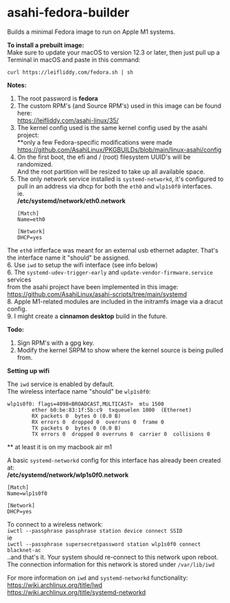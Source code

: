 # asahi-fedora-builder
  
Builds a minimal Fedora image to run on Apple M1 systems.

**To install a prebuilt image:**  
Make sure to update your macOS to version 12.3 or later, then just pull up a Terminal in macOS and paste in this command:
```
curl https://leifliddy.com/fedora.sh | sh
```

**Notes:** 
1. The root password is **fedora**
2. The custom RPM's (and Source RPM's) used in this image can be found here:  
   https://leifliddy.com/asahi-linux/35/
3. The kernel config used is the same kernel config used by the asahi project:  
   \*\*only a few Fedora-specific modifications were made  
   https://github.com/AsahiLinux/PKGBUILDs/blob/main/linux-asahi/config
4. On the first boot, the efi and / (root) filesystem UUID's will be randomized.  
   And the root partition will be resized to take up all available space.  
5. The only network service installed is ```systemd-networkd```, it's configured to pull in an address via dhcp for both the ```eth0``` and ```wlp1s0f0``` interfaces.  
   ie.  
   **/etc/systemd/network/eth0.network**
   ```
   [Match]
   Name=eth0

   [Network]
   DHCP=yes
   ```
  The ```eth0``` intferface was meant for an external usb ethernet adapter. That's the interface name it "should" be assigned.   
6. Use ```iwd``` to setup the wifi interface (see info below)   
6. The ```systemd-udev-trigger-early``` and ```update-vendor-firmware.service``` services  
   from the asahi project have been implemented in this image:  
   https://github.com/AsahiLinux/asahi-scripts/tree/main/systemd  
8. Apple M1-related modules are included in the initramfs image via a dracut config.  
9. I might create a **cinnamon desktop** build in the future. 

**Todo:**
1. Sign RPM's with a gpg key. 
2. Modify the kernel SRPM to show where the kernel source is being pulled from.


**Setting up wifi**  
   
The ```iwd``` service is enabled by default.  
The wireless interface name "should" be ```wlp1s0f0```:  
```
wlp1s0f0: flags=4098<BROADCAST,MULTICAST>  mtu 1500
        ether b0:be:83:1f:5b:c9  txqueuelen 1000  (Ethernet)
        RX packets 0  bytes 0 (0.0 B)
        RX errors 0  dropped 0  overruns 0  frame 0
        TX packets 0  bytes 0 (0.0 B)
        TX errors 0  dropped 0 overruns 0  carrier 0  collisions 0
```
\*\* at least it is on my macbook air m1  

A basic ```systemd-networkd``` config for this interface has already been created at:  
**/etc/systemd/network/wlp1s0f0.network**
```
[Match]
Name=wlp1s0f0

[Network]
DHCP=yes
```

To connect to a wireless network:  
```iwctl --passphrase passphrase station device connect SSID```  
ie  
```iwctl --passphrase supersecretpassword station wlp1s0f0 connect blacknet-ac```  
..and that's it. Your system should re-connect to this network upon reboot.   
The connection information for this network is stored under ```/var/lib/iwd```   

For more information on ```iwd``` and ```systemd-networkd``` functionality:   
https://wiki.archlinux.org/title/Iwd   
https://wiki.archlinux.org/title/systemd-networkd

